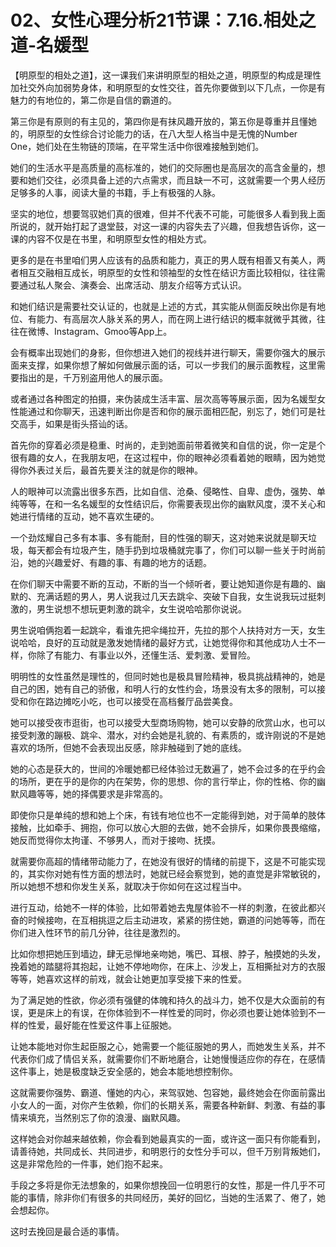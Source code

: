 # 02、女性心理分析21节课：7.16.相处之道-名媛型

【明原型的相处之道】，这一课我们来讲明原型的相处之道，明原型的构成是理性加社交外向加弱势身体，和明原型的女性交往，首先你要做到以下几点，一你是有魅力的有地位的，第二你是自信的霸道的。

第三你是有原则的有主见的，第四你是有抹风趣开放的，第五你是尊重并且懂她的，明原型的女性综合讨论能力的话，在八大型人格当中是无愧的Number One，她们处在生物链的顶端，在平常生活中你很难接触到她们。

她们的生活水平是高质量的高标准的，她们的交际圈也是高层次的高含金量的，想要和她们交往，必须具备上述的六点需求，而且缺一不可，这就需要一个男人经历足够多的人事，阅读大量的书籍，手上有极强的人脉。

坚实的地位，想要驾驭她们真的很难，但并不代表不可能，可能很多人看到我上面所说的，就开始打起了退堂鼓，对这一课的内容失去了兴趣，但我想告诉你，这一课的内容不仅是在书里，和明原型女性的相处方式。

更多的是在书里咱们男人应该有的品质和能力，真正的男人既有相善又有美人，两者相互交融相互成长，明原型的女性和领袖型的女性在结识方面比较相似，往往需要通过私人聚会、演奏会、出席活动、朋友介绍等方式认识。

和她们结识是需要社交认证的，也就是上述的方式，其实能从侧面反映出你是有地位、有能力、有高层次人脉关系的男人，而在网上进行结识的概率就微乎其微，往往在微博、Instagram、Gmoo等App上。

会有概率出现她们的身影，但你想进入她们的视线并进行聊天，需要你强大的展示面来支撑，如果你想了解如何做展示面的话，可以一步我们的展示面教程，这里需要指出的是，千万别盗用他人的展示面。

或者通过各种图定的拍摄，来伪装成生活丰富、层次高等等展示面，因为名媛型女性能通过和你聊天，迅速判断出你是否和你的展示面相匹配，别忘了，她们可是社交高手，如果是街头搭讪的话。

首先你的穿着必须是稳重、时尚的，走到她面前带着微笑和自信的说，你一定是个很有趣的女人，在我朋友吧，在这过程中，你的眼神必须看着她的眼睛，因为她觉得你外表过关后，最首先要关注的就是你的眼神。

人的眼神可以流露出很多东西，比如自信、沧桑、侵略性、自卑、虚伪，强势、单纯等等，在和一名名媛型的女性结识后，你需要表现出你的幽默风度，漠不关心和她进行情绪的互动，她不喜欢生硬的。

一个劲炫耀自己多有本事、多有能耐，目的性强的聊天，这对她来说就是聊天垃圾，每天都会有垃圾产生，随手扔到垃圾桶就完事了，你们可以聊一些关于时尚前沿，她的兴趣爱好、有趣的事、有趣的地方的话题。

在你们聊天中需要不断的互动，不断的当一个倾听者，要让她知道你是有趣的、幽默的、充满话题的男人，男人说我过几天去跳伞、突破下自我，女生说我玩过挺刺激的，男生说想不想玩更刺激的跳伞，女生说哈哈那你说说。

男生说咱俩抱着一起跳伞，看谁先把伞绳拉开，先拉的那个人扶持对方一天，女生说哈哈，良好的互动就是激发她情绪的最好方式，让她觉得你和其他成功人士不一样，你除了有能力、有事业以外，还懂生活、爱刺激、爱冒险。

明明性的女性虽然是理性的，但同时她也是极具冒险精神，极具挑战精神的，她是自己的困，她有自己的骄傲，和明人行的女性约会，场景没有太多的限制，可以接受和你在路边摊吃小吃，也可以接受在高档餐厅品尝美食。

她可以接受夜市逛街，也可以接受大型商场购物，她可以安静的欣赏山水，也可以接受刺激的蹦极、跳伞、潜水，对约会她是礼貌的、有素质的，或许刚说的不是她喜欢的场所，但她不会表现出反感，除非触碰到了她的底线。

她的心态是获大的，世间的冷暖她都已经体验过无数遍了，她不会过多的在乎约会的场所，更在乎的是你的内在架势，你的思想、你的言行举止，你的性格、你的幽默风趣等等，她的择偶要求是非常高的。

即使你只是单纯的想和她上个床，有钱有地位也不一定能得到她，对于简单的肢体接触，比如牵手、拥抱，你可以放心大胆的去做，她不会排斥，如果你畏畏缩缩，她反而觉得你太拘谨、不够男人，而对于接吻、抚摸。

就需要你高超的情绪带动能力了，在她没有很好的情绪的前提下，这是不可能实现的，其实你对她有性方面的想法时，她就已经会察觉到，她的直觉是非常敏锐的，所以她想不想和你发生关系，就取决于你如何在这过程当中。

进行互动，给她不一样的体验，比如带着她去鬼屋体验不一样的刺激，在彼此都兴奋的时候接吻，在互相挑逗之后主动进攻，紧紧的捞住她，霸道的问她等等，而在你们进入性环节的前几分钟，往往是激烈的。

比如你想把她压到墙边，肆无忌惮地亲吻她，嘴巴、耳根、脖子，触摸她的头发，挽着她的踏腿将其抱起，让她不停地吻你，在床上、沙发上，互相撕扯对方的衣服等等，她喜欢这样的前戏，就会让她更加享受接下来的性爱。

为了满足她的性欲，你必须有强健的体魄和持久的战斗力，她不仅是大众面前的有误，更是床上的有误，在你体验到不一样性爱的同时，你必须也要让她体验到不一样的性爱，最好能在性爱这件事上征服她。

让她本能地对你生起臣服之心，她需要一个能征服她的男人，而她发生关系，并不代表你们成了情侣关系，就需要你们不断地磨合，让她慢慢适应你的存在，在感情这件事上，她是极度缺乏安全感的，她会本能地想控制你。

这就需要你强势、霸道、懂她的内心，来驾驭她、包容她，最终她会在你面前露出小女人的一面，对你产生依赖，你们的长期关系，需要各种新鲜、刺激、有益的事情来填充，当然别忘了你的浪漫、幽默风趣。

这样她会对你越来越依赖，你会看到她最真实的一面，或许这一面只有你能看到，请善待她，共同成长、共同进步，和明恩行的女性分手可以，但千万别背叛她们，这是非常危险的一件事，她们抱不起来。

手段之多将是你无法想象的，如果你想挽回一位明恩行的女性，那是一件几乎不可能的事情，除非你们有很多的共同经历，美好的回忆，当她的生活累了、倦了，她会想起你。

这时去挽回是最合适的事情。
